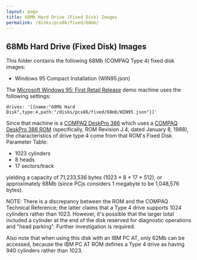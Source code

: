 ```yaml
---
layout: page
title: 68Mb Hard Drive (Fixed Disk) Images
permalink: /disks/pcx86/fixed/68mb/
---
```


68Mb Hard Drive (Fixed Disk) Images
-----------------------------------

This folder contains the following 68Mb (COMPAQ Type 4) fixed disk images:

* Windows 95 Compact Installation (WIN95.json)

The [Microsoft Windows 95: First Retail Release](/disks/pcx86/windows/win95/4.00.950/) demo machine uses the
following settings: 

    drives: '[{name:"68Mb Hard Disk",type:4,path:"/disks/pcx86/fixed/68mb/WIN95.json"}]'

Since that machine is a [COMPAQ DeskPro 386](/devices/pcx86/machine/compaq/deskpro386/vga/4096kb/machine.xml)
which uses a [COMPAQ DeskPro 386 ROM](/devices/pcx86/rom/compaq/deskpro386/) (specifically, ROM Revision J.4, dated
January 8, 1988), the characteristics of drive type 4 come from that ROM's Fixed Disk Parameter Table:

- 1023 cylinders
- 8 heads
- 17 sectors/track

yielding a capacity of 71,233,536 bytes (1023 * 8 * 17 * 512), or approximately 68Mb
(since PCjs considers 1 megabyte to be 1,048,576 bytes).

NOTE: There is a discrepancy between the ROM and the COMPAQ Technical Reference; the latter claims that a Type 4 drive
supports 1024 cylinders rather than 1023.  However, it's possible that the larger total included a cylinder at the end
of the disk reserved for diagnostic operations and "head parking".  Further investigation is required.

Also note that when using this disk with an IBM PC AT, only 62Mb can be accessed, because the IBM PC AT ROM defines
a Type 4 drive as having 940 cylinders rather than 1023. 
